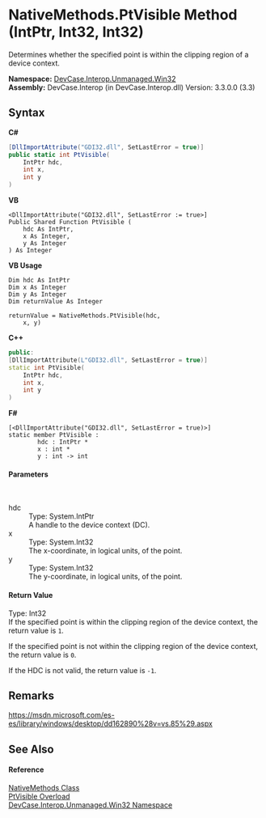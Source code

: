 # NativeMethods.PtVisible Method (IntPtr, Int32, Int32)
 

Determines whether the specified point is within the clipping region of a device context.

**Namespace:**&nbsp;<a href="N_DevCase_Interop_Unmanaged_Win32">DevCase.Interop.Unmanaged.Win32</a><br />**Assembly:**&nbsp;DevCase.Interop (in DevCase.Interop.dll) Version: 3.3.0.0 (3.3)

## Syntax

**C#**<br />
``` C#
[DllImportAttribute("GDI32.dll", SetLastError = true)]
public static int PtVisible(
	IntPtr hdc,
	int x,
	int y
)
```

**VB**<br />
``` VB
<DllImportAttribute("GDI32.dll", SetLastError := true>]
Public Shared Function PtVisible ( 
	hdc As IntPtr,
	x As Integer,
	y As Integer
) As Integer
```

**VB Usage**<br />
``` VB Usage
Dim hdc As IntPtr
Dim x As Integer
Dim y As Integer
Dim returnValue As Integer

returnValue = NativeMethods.PtVisible(hdc, 
	x, y)
```

**C++**<br />
``` C++
public:
[DllImportAttribute(L"GDI32.dll", SetLastError = true)]
static int PtVisible(
	IntPtr hdc, 
	int x, 
	int y
)
```

**F#**<br />
``` F#
[<DllImportAttribute("GDI32.dll", SetLastError = true)>]
static member PtVisible : 
        hdc : IntPtr * 
        x : int * 
        y : int -> int 

```


#### Parameters
&nbsp;<dl><dt>hdc</dt><dd>Type: System.IntPtr<br />A handle to the device context (DC).</dd><dt>x</dt><dd>Type: System.Int32<br />The x-coordinate, in logical units, of the point.</dd><dt>y</dt><dd>Type: System.Int32<br />The y-coordinate, in logical units, of the point.</dd></dl>

#### Return Value
Type: Int32<br />If the specified point is within the clipping region of the device context, the return value is `1`. 

 If the specified point is not within the clipping region of the device context, the return value is `0`. 

 If the HDC is not valid, the return value is `-1`.

## Remarks
<a href="https://msdn.microsoft.com/es-es/library/windows/desktop/dd162890%28v=vs.85%29.aspx" target="_blank">https://msdn.microsoft.com/es-es/library/windows/desktop/dd162890%28v=vs.85%29.aspx</a>

## See Also


#### Reference
<a href="T_DevCase_Interop_Unmanaged_Win32_NativeMethods">NativeMethods Class</a><br /><a href="Overload_DevCase_Interop_Unmanaged_Win32_NativeMethods_PtVisible">PtVisible Overload</a><br /><a href="N_DevCase_Interop_Unmanaged_Win32">DevCase.Interop.Unmanaged.Win32 Namespace</a><br />